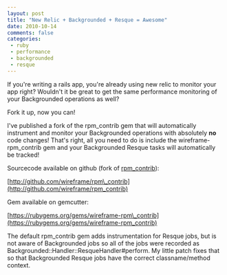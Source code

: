 ```yaml
---
layout: post
title: "New Relic + Backgrounded + Resque = Awesome"
date: 2010-10-14
comments: false
categories:
 - ruby
 - performance
 - backgrounded
 - resque
---
```


If you're writing a rails app, you're already using new relic to monitor your app right? Wouldn't it be great to get the same performance monitoring of your Backgrounded operations as well?
   
   
Fork it up, now you can!
   
   
I've published a fork of the rpm\_contrib gem that will automatically instrument and monitor your Backgrounded operations with absolutely **no** code changes! That's right, all you need to do is include the wireframe-rpm\_contrib gem and your Backgrounded Resque tasks will automatically be tracked!
   
   
Sourcecode available on github (fork of [rpm\_contrib](http://github.com/newrelic/rpm_contrib)):
   
[http://github.com/wireframe/rpm\_contrib](http://github.com/wireframe/rpm_contrib)
   
   
Gem available on gemcutter:
   
[https://rubygems.org/gems/wireframe-rpm\_contrib](https://rubygems.org/gems/wireframe-rpm_contrib)
   
   
The default rpm\_contrib gem adds instrumentation for Resque jobs, but is not aware of Backgrounded jobs so all of the jobs were recorded as Backgrounded::Handler::ResqueHandler#perform. My little patch fixes that so that Backgrounded Resque jobs have the correct classname/method context.

